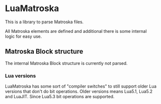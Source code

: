 # LuaMatroska

This is a library to parse Matroska files.

All Matroska elements are defined and additional there is some internal logic for easy use.

## Matroska Block structure

The internal Matroska Block structure is currently not parsed.

### Lua versions

LuaMatroska has some sort of "compiler switches" to still support older Lua versions that don't do bit operations.
Older versions means Lua5.1, Lua5.2 and LuaJIT. Since Lua5.3 bit operations are supported.
